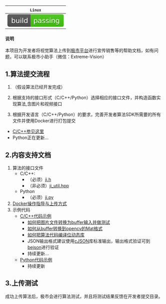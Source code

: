 
| **`Linux`** |
|-------------|
|![Build Status](./img/build_and_pass.svg)|

#### 说明
本项目为开发者将视觉算法上传到[极市平台](http://cvmart.net/)进行宣传销售等的帮助文档，如有问题，可以联系极市小助手（微信：Extreme-Vision）



## 1.算法提交流程

1. （假设算法已经开发完成）


2. 根据支持的接口形式（C/C++/Python）选择相应的接口文件，并构造函数实现算法,含图片和视频接口


3. 根据开发语言（C/C++/Python）的要求，完善开发者算法SDK所需要的所有文件并使用Docker进行打包提交

* [C/C++参见这里](./doc/极市平台算法Docker镜像规范(C&C++)_20180205.md)
* Python正在更新...

## 2.内容支持文档

1. 算法的接口文件
	* C/C++: 
		* （必须）[ji.h](./ji.h) 
		* （非必须）[ji_util.hpp](./ji_util.hpp)
	* Python
		* （必须）[ji.py](./ji.py)
2. [Docker操作指导与上传方式](./doc/Docker安装与简单使用指南.docx)
3. 示例代码
	* [C/C++代码示例](./sample_c)
		* [如何把图片文件转换为buffer输入并做测试](./sample_c/standard_sample(convert_file_to_buffur)/)
		* [如何从buffer转换到opencv的Mat格式](./sample_c/convert_buffer_to_opencv_mat/)
		* [如何把算法代码编译位动态库](./sample_c/gcc-so.sh)
		* JSON输出格式建议使用[cJSON](https://github.com/DaveGamble/cJSON)库标准输出，输出格式验证可到[bejson](https://www.bejson.com/)进行验证
		* 持续更新...
	* [Python代码示例](./sample_py)
		* 持续更新

## 3.上传测试

成功上传算法后，极市会进行算法测试，并且将测试结果反馈在开发者提交目录。
